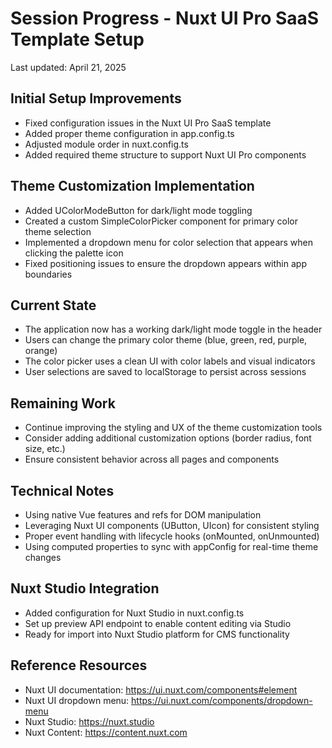 # Session Progress - Nuxt UI Pro SaaS Template Setup

Last updated: April 21, 2025

## Initial Setup Improvements
- Fixed configuration issues in the Nuxt UI Pro SaaS template
- Added proper theme configuration in app.config.ts
- Adjusted module order in nuxt.config.ts
- Added required theme structure to support Nuxt UI Pro components

## Theme Customization Implementation
- Added UColorModeButton for dark/light mode toggling
- Created a custom SimpleColorPicker component for primary color theme selection
- Implemented a dropdown menu for color selection that appears when clicking the palette icon
- Fixed positioning issues to ensure the dropdown appears within app boundaries

## Current State
- The application now has a working dark/light mode toggle in the header
- Users can change the primary color theme (blue, green, red, purple, orange)
- The color picker uses a clean UI with color labels and visual indicators
- User selections are saved to localStorage to persist across sessions

## Remaining Work
- Continue improving the styling and UX of the theme customization tools
- Consider adding additional customization options (border radius, font size, etc.)
- Ensure consistent behavior across all pages and components

## Technical Notes
- Using native Vue features and refs for DOM manipulation
- Leveraging Nuxt UI components (UButton, UIcon) for consistent styling
- Proper event handling with lifecycle hooks (onMounted, onUnmounted)
- Using computed properties to sync with appConfig for real-time theme changes

## Nuxt Studio Integration
- Added configuration for Nuxt Studio in nuxt.config.ts
- Set up preview API endpoint to enable content editing via Studio
- Ready for import into Nuxt Studio platform for CMS functionality

## Reference Resources
- Nuxt UI documentation: https://ui.nuxt.com/components#element
- Nuxt UI dropdown menu: https://ui.nuxt.com/components/dropdown-menu
- Nuxt Studio: https://nuxt.studio
- Nuxt Content: https://content.nuxt.com
